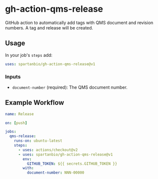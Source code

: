 # gh-action-qms-release

GitHub action to automatically add tags with QMS document and revision numbers. A tag and release will be created.

## Usage

In your job's `steps` add:

```yml
uses: spartanbio/gh-action-qms-release@v1
```

### Inputs

- `document-number` (required): The QMS document number.

## Example Workflow

```yml
name: Release

on: [push]

jobs:
  qms-release:
    runs-on: ubuntu-latest
    steps:
      - uses: actions/checkout@v2
      - uses: spartanbio/gh-action-qms-release@v1
        env:
          GITHUB_TOKEN: ${{ secrets.GITHUB_TOKEN }}
        with:
          document-number: NNN-00000
```
